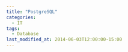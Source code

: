 ```yaml
---
title: "PostgreSQL"
categories:
  - IT
tags:
  - Database
last_modified_at: 2014-06-03T12:00:00-15:00
---
```

